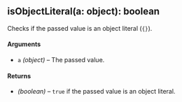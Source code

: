 ## isObjectLiteral(a: object): boolean

Checks if the passed value is an object literal (`{}`).

#### Arguments

* `a` *(object)* – The passed value.

#### Returns

* *(boolean)* – `true` if the passed value is an object literal.
